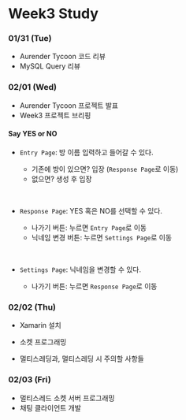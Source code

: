 # Week3 Study

### 01/31 (Tue)

- Aurender Tycoon 코드 리뷰
- MySQL Query 리뷰


### 02/01 (Wed)

-    Aurender Tycoon 프로젝트 발표
-    Week3 프로젝트 브리핑

####       Say YES or NO
-  `Entry Page`: 방 이름 입력하고 들어갈 수 있다.

   - 기존에 방이 있으면? 입장 (`Response Page`로 이동) 
   - 없으면? 생성 후 입장

   ​

-  `Response Page`: YES 혹은 NO를 선택할 수 있다.

   - 나가기 버튼: 누르면 `Entry Page`로 이동
   - 닉네임 변경 버튼: 누르면 `Settings Page`로 이동

   ​

-  `Settings Page`: 닉네임을 변경할 수 있다.

   - 나가기 버튼: 누르면 `Response Page`로 이동


### 02/02 (Thu)

- Xamarin 설치


- 소켓 프로그래밍
- 멀티스레딩과, 멀티스레딩 시 주의할 사항들

### 02/03 (Fri)

- 멀티스레드 소켓 서버 프로그래밍
- 채팅 클라이언트 개발

